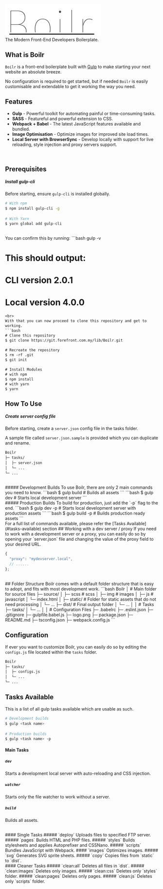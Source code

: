 ![Why Hello There!](logo.png)  
The Modern Front-End Developers Boilerplate.

## What is Boilr
`Boilr` is a front-end boilerplate built with [Gulp](https://gulpjs.com/) to make starting your next website an absolute breeze.

No configuration is required to get started, but if needed `Boilr` is easily customisable and extendable to get it working the way you need.
<br>

## Features
- **Gulp** - Powerful toolkit for automating painful or time-consuming tasks.
- **SASS** - Featureful and powerful extension to CSS.
- **Webpack + Babel** - The latest JavaScript features available and bundled.
- **Image Optimisation** - Optimize images for improved site load times.
- **Local Server with BrowserSync** - Develop locally with support for live reloading, style injection and proxy servers support.  
<br>

## Prerequisites
##### Install gulp-cli
Before starting, ensure `gulp-cli` is installed globally.
```bash
# With npm
$ npm install gulp-cli -g

# With Yarn
$ yarn global add gulp-cli
```
<br>
You can confirm this by running:
```bash
gulp -v

# This should output:
# CLI version 2.0.1
# Local version 4.0.0
```
<br>
With that you can now proceed to clone this repository and get to working.
```bash
# Clone this repository
$ git clone https://git.forefront.com.my/lib/Boilr.git

# Recreate the repository
$ rm -rf .git
$ git init

# Install Modules
# with npm
$ npm install
# with yarn
$ yarn
```

## How To Use
##### Create server config file
Before starting, create a `server.json` config file in the tasks folder.

A sample file called `server.json.sample` is provided which you can duplicate and rename.

```bash
Boilr
├─ tasks/
│  ├─ server.json
│  └─ ...
└─ ...
```
<br>
##### Development Builds
To use Boilr, there are only 2 main commands you need to know.
```bash
$ gulp build        # Builds all assets
```
```bash
$ gulp dev          # Starts local development server
```
<br>
##### Production Builds
To build for production, just add the `-p` flag to the end.
```bash
$ gulp dev -p       # Starts local development server with production assets
```
```bash
$ gulp build -p     # Builds production ready assets
```  
<br>
For a full list of commands available, please refer the [Tasks Available](#tasks-available) section
## Working with a dev server / proxy
If you need to work with a development server or a proxy, you can easily do so by opening your `server.json` file and changing the value of the proxy field to your desired URL.

```js
{
  "proxy": "mydevserver.local",  
  // ......
};
```
<br>
## Folder Structure
Boilr comes with a default folder structure that is easy to adopt, and fits with most development work.
```bash
Boilr
│  # Main folder for source files
├─ source/
│  ├─ scss           # scss
│  ├─ img            # images
│  ├─ js             # javascript
│  └─ index.html
│  
├─ static/           # Folder for static assets that do not need processing
│  └─ ...
├─ dist/             # Final output folder
│  └─ ...
│  
│  # Tasks
├─ tasks/
│  └─ ...
│  
│  # Configuration Files
├─ .babelrc
├─ .eslint.json
├─ .gitignore
├─ gulpfile.babel.js
├─ logo.png
├─ package.json
├─ README.md
├─ tsconfig.json
├─ webpack.config.js
```

## Configuration
If ever you want to customize Boilr, you can easily do so by editing the `configs.js` file located within the `tasks` folder.

```bash
Boilr
├─ tasks/
│  ├─ configs.js
│  └─ ...
└─ ...
```

## Tasks Available
This is a list of all gulp tasks available which are usable as such.
```bash
# Development builds
$ gulp <task name>

# Production builds
$ gulp <task name> -p
```

#### Main Tasks
##### `dev`
Starts a development local server with auto-reloading and CSS injection.
##### `watcher`
Starts only the file watcher to work without a server.
##### `build`
Builds all assets.

<br>
#### Single Tasks
##### `deploy`
Uploads files to specified FTP server.
##### `pages`
Builds HTML and PHP files.
##### `styles`
Builds stylesheets and applies Autoprefixer and CSSNano.
##### `scripts`
Bundles JavaScript with Webpack.
#### `images`
Optimizes images.
##### `svg`
Generates SVG sprite sheets.
##### `copy`
Copies files from `static` to `dist`.

<br>
#### Cleaner Tasks
##### `clean:all`
Deletes all files in `dist`.
##### `clean:images`
Deletes only images.
##### `clean:css`
Deletes only `styles` folder.
##### `clean:pages`
Deletes only pages.
##### `clean:js`
Deletes only `scripts` folder.
